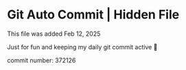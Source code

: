 # Git Auto Commit | Hidden File

This file was added Feb 12, 2025

Just for fun and keeping my daily git commit active 🤪

commit number: 372126
